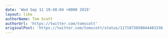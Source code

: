 ```yaml
---
date: 'Wed Sep 11 19:48:04 +0000 2019'
layout: like
authorName: Tom Scott
authorUrl: 'https://twitter.com/tomscott'
originalPost: 'https://twitter.com/tomscott/status/1171873058044481536'
---
```

